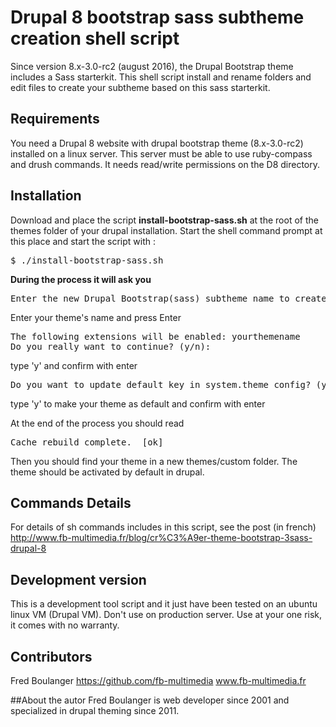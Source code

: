 # Drupal 8 bootstrap sass subtheme creation shell script

Since version 8.x-3.0-rc2 (august 2016), the Drupal Bootstrap theme includes a Sass starterkit.
This shell script install and rename folders and edit files to create your subtheme based on this sass starterkit.

## Requirements
You need a Drupal 8 website with drupal bootstrap theme (8.x-3.0-rc2) installed on a linux server. This server must be able to use ruby-compass and drush commands. It needs read/write permissions on the D8 directory.

## Installation
Download and place the script <b>install-bootstrap-sass.sh</b> at the root of the themes folder of your drupal installation.
Start the shell command prompt at this place and start the script with :
<pre>$ ./install-bootstrap-sass.sh</pre>

<b>During the process it will ask you</b>
<pre>Enter the new Drupal Bootstrap(sass) subtheme name to create:</pre>
Enter your theme's name and press Enter

<pre>The following extensions will be enabled: yourthemename
Do you really want to continue? (y/n):</pre>
type 'y' and confirm with enter

<pre>Do you want to update default key in system.theme config? (y/n):</pre>
type 'y' to make your theme as default and confirm with enter

At the end of the process you should read
<pre>Cache rebuild complete.  [ok]</pre>

Then you should find your theme in a new themes/custom folder. The theme should be activated by default in drupal.

## Commands Details
For details of sh commands includes in this script, see the post (in french)
http://www.fb-multimedia.fr/blog/cr%C3%A9er-theme-bootstrap-3sass-drupal-8

## Development version
This is a development tool script and it just have been tested on an ubuntu linux VM (Drupal VM). Don't use on production server.
Use at your one risk, it comes with no warranty.

## Contributors
Fred Boulanger
https://github.com/fb-multimedia
www.fb-multimedia.fr


##About the autor
Fred Boulanger is web developer since 2001 and specialized in drupal theming since 2011.
